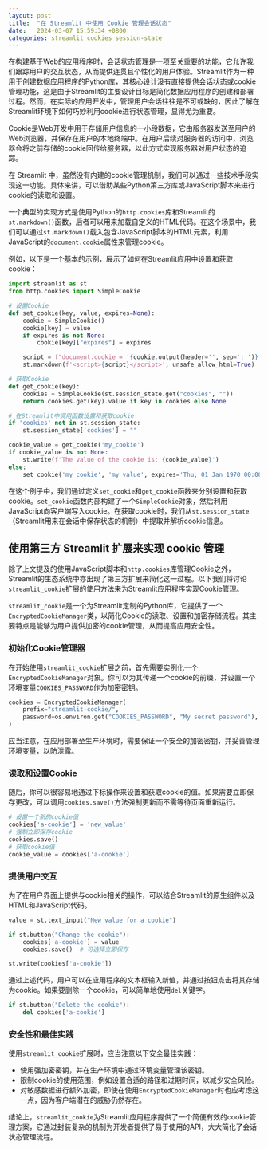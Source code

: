 ```yaml
---
layout: post
title:  "在 Streamlit 中使用 Cookie 管理会话状态"
date:   2024-03-07 15:59:34 +0800
categories: streamlit cookies session-state
---
```


在构建基于Web的应用程序时，会话状态管理是一项至关重要的功能，它允许我们跟踪用户的交互状态，从而提供连贯且个性化的用户体验。Streamlit作为一种用于创建数据应用程序的Python库，其核心设计没有直接提供会话状态或cookie管理功能，这是由于Streamlit的主要设计目标是简化数据应用程序的创建和部署过程。然而，在实际的应用开发中，管理用户会话往往是不可或缺的，因此了解在Streamlit环境下如何巧妙利用cookie进行状态管理，显得尤为重要。

Cookie是Web开发中用于存储用户信息的一小段数据，它由服务器发送至用户的Web浏览器，并保存在用户的本地终端中。在用户后续对服务器的访问中，浏览器会将之前存储的cookie回传给服务器，以此方式实现服务器对用户状态的追踪。

在 Streamlit 中，虽然没有内建的cookie管理机制，我们可以通过一些技术手段实现这一功能。具体来讲，可以借助某些Python第三方库或JavaScript脚本来进行cookie的读取和设置。

一个典型的实现方式是使用Python的`http.cookies`库和Streamlit的`st.markdown()`函数，后者可以用来加载自定义的HTML代码。在这个场景中，我们可以通过`st.markdown()`载入包含JavaScript脚本的HTML元素，利用JavaScript的`document.cookie`属性来管理cookie。

例如，以下是一个基本的示例，展示了如何在Streamlit应用中设置和获取cookie：

```python
import streamlit as st
from http.cookies import SimpleCookie

# 设置Cookie
def set_cookie(key, value, expires=None):
    cookie = SimpleCookie()
    cookie[key] = value
    if expires is not None:
        cookie[key]["expires"] = expires

    script = f"document.cookie = '{cookie.output(header='', sep='; ')}';"
    st.markdown(f'<script>{script}</script>', unsafe_allow_html=True)

# 获取Cookie
def get_cookie(key):
    cookies = SimpleCookie(st.session_state.get("cookies", ""))
    return cookies.get(key).value if key in cookies else None

# 在Streamlit中调用函数设置和获取cookie
if 'cookies' not in st.session_state:
    st.session_state['cookies'] = ""

cookie_value = get_cookie('my_cookie')
if cookie_value is not None:
    st.write(f'The value of the cookie is: {cookie_value}')
else:
    set_cookie('my_cookie', 'my_value', expires='Thu, 01 Jan 1970 00:00:01 GMT')
```

在这个例子中，我们通过定义`set_cookie`和`get_cookie`函数来分别设置和获取cookie。`set_cookie`函数内部构建了一个`SimpleCookie`对象，然后利用JavaScript向客户端写入cookie。在获取cookie时，我们从`st.session_state`（Streamlit用来在会话中保存状态的机制）中提取并解析cookie信息。

## 使用第三方 Streamlit 扩展来实现 cookie 管理

除了上文提及的使用JavaScript脚本和`http.cookies`库管理Cookie之外，Streamlit的生态系统中亦出现了第三方扩展来简化这一过程。以下我们将讨论`streamlit_cookie`扩展的使用方法来为Streamlit应用程序实现Cookie管理。

`streamlit_cookie`是一个为Streamlit定制的Python库，它提供了一个`EncryptedCookieManager`类，以简化Cookie的读取、设置和加密存储流程。其主要特点是能够为用户提供加密的cookie管理，从而提高应用安全性。

### 初始化Cookie管理器

在开始使用`streamlit_cookie`扩展之前，首先需要实例化一个`EncryptedCookieManager`对象。你可以为其传递一个cookie的前缀，并设置一个环境变量`COOKIES_PASSWORD`作为加密密钥。

```python
cookies = EncryptedCookieManager(
    prefix="streamlit-cookie/",
    password=os.environ.get("COOKIES_PASSWORD", "My secret password"),
)
```

应当注意，在应用部署至生产环境时，需要保证一个安全的加密密钥，并妥善管理环境变量，以防泄露。

### 读取和设置Cookie

随后，你可以很容易地通过下标操作来设置和获取cookie的值。如果需要立即保存更改，可以调用`cookies.save()`方法强制更新而不需等待页面重新运行。

```python
# 设置一个新的cookie值
cookies['a-cookie'] = 'new_value'
# 强制立即保存cookie
cookies.save()
# 获取cookie值
cookie_value = cookies['a-cookie']
```

### 提供用户交互

为了在用户界面上提供与cookie相关的操作，可以结合Streamlit的原生组件以及HTML和JavaScript代码。

```python
value = st.text_input("New value for a cookie")

if st.button("Change the cookie"):
    cookies['a-cookie'] = value
    cookies.save()  # 可选择立即保存

st.write(cookies['a-cookie'])
```

通过上述代码，用户可以在应用程序的文本框输入新值，并通过按钮点击将其存储为cookie。如果要删除一个cookie，可以简单地使用`del`关键字。

```python
if st.button("Delete the cookie"):
    del cookies['a-cookie']
```

### 安全性和最佳实践

使用`streamlit_cookie`扩展时，应当注意以下安全最佳实践：

- 使用强加密密钥，并在生产环境中通过环境变量管理该密钥。
- 限制cookie的使用范围，例如设置合适的路径和过期时间，以减少安全风险。
- 对敏感数据进行额外加密，即使在使用`EncryptedCookieManager`时也应考虑这一点，因为客户端潜在的威胁仍然存在。

结论上，`streamlit_cookie`为Streamlit应用程序提供了一个简便有效的cookie管理方案，它通过封装复杂的机制为开发者提供了易于使用的API，大大简化了会话状态管理流程。
